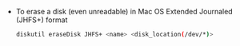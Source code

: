 - To erase a disk (even unreadable) in Mac OS Extended Journaled (JHFS+) format
  ```bash
  diskutil eraseDisk JHFS+ <name> <disk_location(/dev/*)>
  ```
